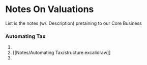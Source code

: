 # Notes On Valuations
List is the notes (w/. Description) pretaining to our Core Business

### Automating Tax
1.
2. [[Notes/Automating Tax/structure.excalidraw]]
3.
